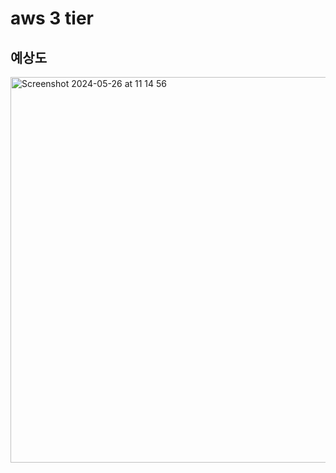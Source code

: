 # aws 3 tier

## 예상도

<img width="617" alt="Screenshot 2024-05-26 at 11 14 56" src="https://github.com/13byte/aws_3_tier/assets/105263779/db5a3f6f-af01-42cf-8736-44ed16e1de20">
